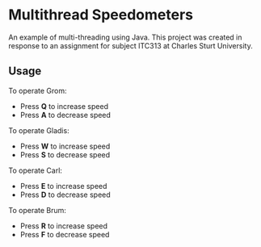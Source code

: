 # Multithread Speedometers

An example of multi-threading using Java. This project was created in response to an assignment for subject ITC313 at Charles Sturt University.

## Usage

To operate Grom:

*  Press **Q** to increase speed
*  Press **A** to decrease speed

To operate Gladis:

*  Press **W** to increase speed
*  Press **S** to decrease speed

To operate Carl:

*  Press **E** to increase speed
*  Press **D** to decrease speed

To operate Brum:

*  Press **R** to increase speed
*  Press **F** to decrease speed

